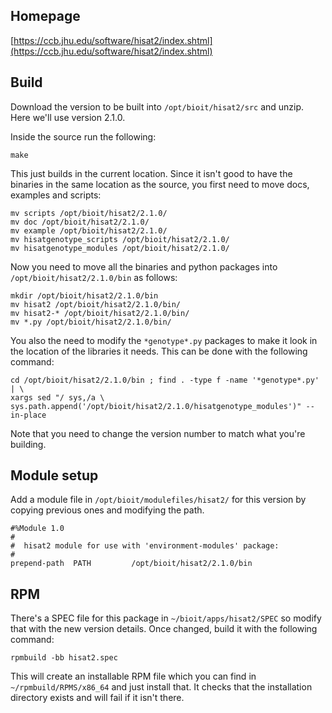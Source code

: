 ## Homepage

[https://ccb.jhu.edu/software/hisat2/index.shtml](https://ccb.jhu.edu/software/hisat2/index.shtml)

## Build

Download the version to be built into `/opt/bioit/hisat2/src` and unzip. Here we'll use version 2.1.0.

Inside the source run the following:

    make

This just builds in the current location. Since it isn't good to have the binaries in the same location as the source, you first need to move docs, examples and scripts:

    mv scripts /opt/bioit/hisat2/2.1.0/
    mv doc /opt/bioit/hisat2/2.1.0/
    mv example /opt/bioit/hisat2/2.1.0/
    mv hisatgenotype_scripts /opt/bioit/hisat2/2.1.0/
    mv hisatgenotype_modules /opt/bioit/hisat2/2.1.0/

Now you need to move all the binaries and python packages into `/opt/bioit/hisat2/2.1.0/bin` as follows:

    mkdir /opt/bioit/hisat2/2.1.0/bin
    mv hisat2 /opt/bioit/hisat2/2.1.0/bin/
    mv hisat2-* /opt/bioit/hisat2/2.1.0/bin/
    mv *.py /opt/bioit/hisat2/2.1.0/bin/

You also the need to modify the `*genotype*.py` packages to make it look in the location of the libraries it needs. This can be done with the following command:

    cd /opt/bioit/hisat2/2.1.0/bin ; find . -type f -name '*genotype*.py' | \
    xargs sed "/ sys,/a \ 
    sys.path.append('/opt/bioit/hisat2/2.1.0/hisatgenotype_modules')" --in-place

Note that you need to change the version number to match what you're building.

## Module setup

Add a module file in `/opt/bioit/modulefiles/hisat2/` for this version by copying previous ones and modifying the path.

    #%Module 1.0
    #
    #  hisat2 module for use with 'environment-modules' package:
    #
    prepend-path  PATH         /opt/bioit/hisat2/2.1.0/bin

## RPM

There's a SPEC file for this package in `~/bioit/apps/hisat2/SPEC` so modify that with the new version details. Once changed, build it with the following command:

    rpmbuild -bb hisat2.spec

This will create an installable RPM file which you can find in `~/rpmbuild/RPMS/x86_64` and just install that. It checks that the installation directory exists and will fail if it isn't there.
